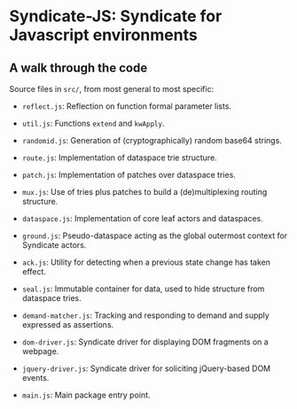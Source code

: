 # Syndicate-JS: Syndicate for Javascript environments

## A walk through the code

Source files in `src/`, from most general to most specific:

 - `reflect.js`: Reflection on function formal parameter lists.
 - `util.js`: Functions `extend` and `kwApply`.
 - `randomid.js`: Generation of (cryptographically) random base64 strings.

 - `route.js`: Implementation of dataspace trie structure.
 - `patch.js`: Implementation of patches over dataspace tries.
 - `mux.js`: Use of tries plus patches to build a (de)multiplexing routing structure.
 - `dataspace.js`: Implementation of core leaf actors and dataspaces.
 - `ground.js`: Pseudo-dataspace acting as the global outermost context for Syndicate actors.

 - `ack.js`: Utility for detecting when a previous state change has taken effect.
 - `seal.js`: Immutable container for data, used to hide structure from dataspace tries.

 - `demand-matcher.js`: Tracking and responding to demand and supply expressed as assertions.
 - `dom-driver.js`: Syndicate driver for displaying DOM fragments on a webpage.
 - `jquery-driver.js`: Syndicate driver for soliciting jQuery-based DOM events.

 - `main.js`: Main package entry point.
